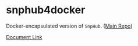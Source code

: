 # snphub4docker

Docker-encapsulated version of `SnpHub`. ([Main Repo](https://github.com/esctrionsit/snphub))

[Document Link](https://esctrionsit.github.io/snphub_tutorial/)